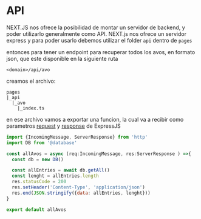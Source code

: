 # API

NEXT.JS nos ofrece la posibilidad de montar un servidor de backend, y poder utilizarlo generalmente como API. NEXT.js nos ofrece un servidor express y para poder usarlo debemos utilizar el folder `api` dentro de `pages`

entonces para tener un endpoint para recuperar todos los avos, en formato json, que este disponible en la siguiente ruta

`<domain>/api/avo`

creamos el archivo:
```
pages
|_api
  |_avo
    |_index.ts
```

en ese archivo vamos a exportar una funcion, la cual va a recibir como parametros [request](https://expressjs.com/es/api.html#req) y [response](https://expressjs.com/es/api.html#res) de ExpressJS


```js
import {IncomingMessage, ServerResponse} from 'http'
import DB from '@database'

const allAvos = async (req:IncomingMessage, res:ServerResponse ) =>{
  const db = new DB()

  const allEntries = await db.getAll()
  const lenght = allEntries.length
  res.statusCode = 200
  res.setHeader('Content-Type', 'application/json')
  res.end(JSON.stringify({data: allEntries, lenght}))
}

export default allAvos
```


